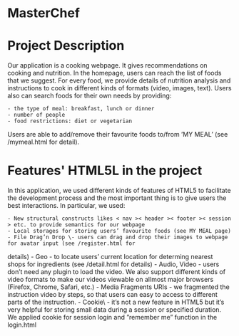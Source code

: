 # MasterChef

Project Description
======
Our application is a cooking webpage. It gives recommendations on cooking and nutrition. In the homepage, users can reach the list of foods that we suggest. For every food, we provide details of nutrition analysis and instructions to cook in different kinds of formats (video, images, text). Users also can search foods for their own needs by providing:

	- the type of meal: breakfast, lunch or dinner
	- number of people
	- food restrictions: diet or vegetarian
Users are able to add/remove their favourite foods to/from ’MY MEAL’ (see /mymeal.html for detail).


Features' HTML5L in the project
======
In this application, we used different kinds of features of HTML5 to facilitate the development process and the most important thing is to give users the best interactions. In particular, we used:

	- New structural constructs likes < nav >< header >< footer >< session > etc. to provide semantics for our webpage
	- Local storages for storing users’ favourite foods (see MY MEAL page)
	- File Drag’n Drop \- users can drag and drop their images to webpage for avatar input (see /register.html for
details)
	- Geo \- to locate users’ current location for determing nearest shops for ingredients (see /detail.html for details)
	- Audio, Video \- users don’t need any plugin to load the video. We also support different kinds of video formats to make our videos viewable on allmost major browsers (Firefox, Chrome, Safari, etc.)
	- Media Fragments URIs \- we fragmented the instruction video by steps, so that users can easy to access to different parts of the instruction.
	- Cookie\ - it’s not a new feature in HTML5 but it’s very helpful for storing small data during a session or specified duration. We applied cookie for session login and ”remember me” function in the login.html
</itemize>
